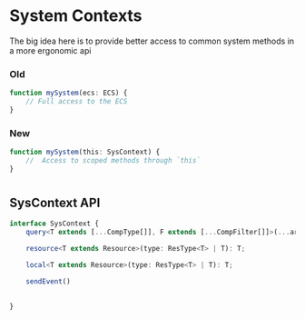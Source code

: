 # System Contexts

The big idea here is to provide better access to common system methods in a more ergonomic api

### Old
```ts
function mySystem(ecs: ECS) {
    // Full access to the ECS
}
```

### New
```ts
function mySystem(this: SysContext) {
    //  Access to scoped methods through `this`
}
```

#

## SysContext API

```ts
interface SysContext {
    query<T extends [...CompType[]], F extends [...CompFilter[]]>(...args: [...T, ...F]): QueryResults<T, M>;

    resource<T extends Resource>(type: ResType<T> | T): T;

    local<T extends Resource>(type: ResType<T> | T): T;

    sendEvent()

    
}
```

